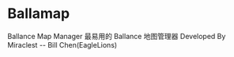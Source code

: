 # Ballamap
Ballance Map Manager
最易用的 Ballance 地图管理器
Developed By Miraclest -- Bill Chen(EagleLions)
